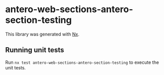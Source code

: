 # antero-web-sections-antero-section-testing

This library was generated with [Nx](https://nx.dev).

## Running unit tests

Run `nx test antero-web-sections-antero-section-testing` to execute the unit tests.
